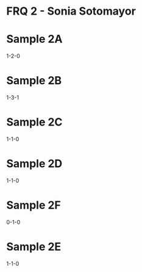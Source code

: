 # FRQ 2 - Sonia Sotomayor

# Sample 2A

1-2-0

# Sample 2B

1-3-1

# Sample 2C

1-1-0

# Sample 2D

1-1-0

# Sample 2F

0-1-0

# Sample 2E

1-1-0